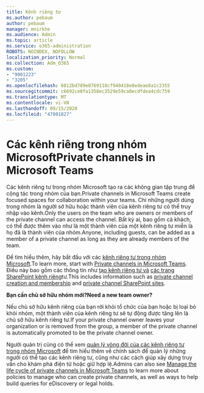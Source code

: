 ```yaml
---
title: Kênh riêng tư
ms.author: pebaum
author: pebaum
manager: mnirkhe
ms.audience: Admin
ms.topic: article
ms.service: o365-administration
ROBOTS: NOINDEX, NOFOLLOW
localization_priority: Normal
ms.collection: Adm_O365
ms.custom:
- "9001223"
- "3205"
ms.openlocfilehash: 6812bd789e0769118cf940418e8edeae8a1c2355
ms.sourcegitcommit: c6692ce0fa1358ec3529e59ca0ecdfdea4cdc759
ms.translationtype: MT
ms.contentlocale: vi-VN
ms.lasthandoff: 09/15/2020
ms.locfileid: "47801827"
---
```

# <a name="private-channels-in-microsoft-teams"></a><span data-ttu-id="0d6fa-102">Các kênh riêng trong nhóm Microsoft</span><span class="sxs-lookup"><span data-stu-id="0d6fa-102">Private channels in Microsoft Teams</span></span>

<span data-ttu-id="0d6fa-103">Các kênh riêng tư trong nhóm Microsoft tạo ra các không gian tập trung để cộng tác trong nhóm của bạn.</span><span class="sxs-lookup"><span data-stu-id="0d6fa-103">Private channels in Microsoft Teams create focused spaces for collaboration within your teams.</span></span> <span data-ttu-id="0d6fa-104">Chỉ những người dùng trong nhóm là người sở hữu hoặc thành viên của kênh riêng tư có thể truy nhập vào kênh.</span><span class="sxs-lookup"><span data-stu-id="0d6fa-104">Only the users on the team who are owners or members of the private channel can access the channel.</span></span> <span data-ttu-id="0d6fa-105">Bất kỳ ai, bao gồm cả khách, có thể được thêm vào như là một thành viên của một kênh riêng tư miễn là họ đã là thành viên của nhóm.</span><span class="sxs-lookup"><span data-stu-id="0d6fa-105">Anyone, including guests, can be added as a member of a private channel as long as they are already members of the team.</span></span>

<span data-ttu-id="0d6fa-106">Để tìm hiểu thêm, hãy bắt đầu với các [kênh riêng tư trong nhóm Microsoft](https://docs.microsoft.com/MicrosoftTeams/private-channels).</span><span class="sxs-lookup"><span data-stu-id="0d6fa-106">To learn more, start with [Private channels in Microsoft Teams](https://docs.microsoft.com/MicrosoftTeams/private-channels).</span></span> <span data-ttu-id="0d6fa-107">Điều này bao gồm các thông tin như [tạo kênh riêng tư và](https://docs.microsoft.com/MicrosoftTeams/private-channels#private-channel-creation-and-membership) [các trang SharePoint kênh riêng](https://docs.microsoft.com/MicrosoftTeams/private-channels#private-channel-sharepoint-sites)tư.</span><span class="sxs-lookup"><span data-stu-id="0d6fa-107">This includes information such as [private channel creation and membership](https://docs.microsoft.com/MicrosoftTeams/private-channels#private-channel-creation-and-membership) and [private channel SharePoint sites](https://docs.microsoft.com/MicrosoftTeams/private-channels#private-channel-sharepoint-sites).</span></span>

<span data-ttu-id="0d6fa-108">**Bạn cần chủ sở hữu nhóm mới?**</span><span class="sxs-lookup"><span data-stu-id="0d6fa-108">**Need a new team owner?**</span></span>

<span data-ttu-id="0d6fa-109">Nếu chủ sở hữu kênh riêng của bạn rời khỏi tổ chức của bạn hoặc bị loại bỏ khỏi nhóm, một thành viên của kênh riêng tư sẽ tự động được tăng lên là chủ sở hữu kênh riêng tư.</span><span class="sxs-lookup"><span data-stu-id="0d6fa-109">If your private channel owner leaves your organization or is removed from the group, a member of the private channel is automatically promoted to be the private channel owner.</span></span>

<span data-ttu-id="0d6fa-110">Người quản trị cũng có thể xem [quản lý vòng đời của các kênh riêng tư trong nhóm Microsoft](https://docs.microsoft.com/MicrosoftTeams/private-channels-life-cycle-management) để tìm hiểu thêm về chính sách để quản lý những người có thể tạo các kênh riêng tư, cũng như các cách giúp xây dựng truy vấn cho khám phá điện tử hoặc giữ hợp lệ.</span><span class="sxs-lookup"><span data-stu-id="0d6fa-110">Admins can also see [Manage the life cycle of private channels in Microsoft Teams](https://docs.microsoft.com/MicrosoftTeams/private-channels-life-cycle-management) to learn more about policies to manage who can create private channels, as well as ways to help build queries for eDiscovery or legal holds.</span></span>
